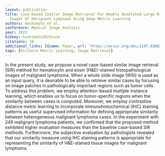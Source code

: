 ```yaml
---
layout: publication
title: Case-based Similar Image Retrieval For Weakly Annotated Large Histopathological
  Images Of Malignant Lymphoma Using Deep Metric Learning
authors: Hashimoto et al.
conference: Medical Image Analysis
year: 2023
bibkey: hashimoto2023case
citations: 18
additional_links: [{name: Paper, url: 'https://arxiv.org/abs/2107.03602'}]
tags: [Distance Metric Learning, Image Retrieval]
---
```

In the present study, we propose a novel case-based similar image retrieval
(SIR) method for hematoxylin and eosin (H&E)-stained histopathological images
of malignant lymphoma. When a whole slide image (WSI) is used as an input
query, it is desirable to be able to retrieve similar cases by focusing on
image patches in pathologically important regions such as tumor cells. To
address this problem, we employ attention-based multiple instance learning,
which enables us to focus on tumor-specific regions when the similarity between
cases is computed. Moreover, we employ contrastive distance metric learning to
incorporate immunohistochemical (IHC) staining patterns as useful supervised
information for defining appropriate similarity between heterogeneous malignant
lymphoma cases. In the experiment with 249 malignant lymphoma patients, we
confirmed that the proposed method exhibited higher evaluation measures than
the baseline case-based SIR methods. Furthermore, the subjective evaluation by
pathologists revealed that our similarity measure using IHC staining patterns
is appropriate for representing the similarity of H&E-stained tissue images for
malignant lymphoma.
